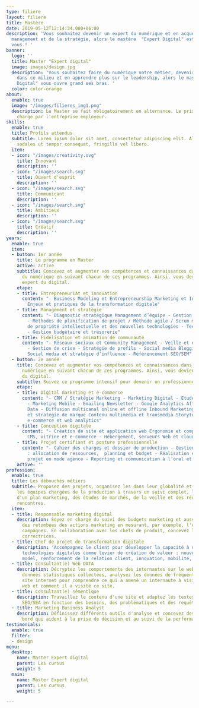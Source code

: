 ```yaml
---
type: filiere
layout: filiere
title: Mastère
date: 2019-05-12T12:14:34.000+06:00
description: 'Vous souhaitez devenir un expert du numérique et en acquérir les clés
  management et de la stratégie, alors le mastère  "Expert Digital" est fait pour
  vous ! '
banner:
  logo: ''
  title: Master "Expert digital"
  image: images/design.jpg
  description: 'Vous souhaitez faire du numérique votre métier, devenir un expert
    dans ce milieu et en apprendre plus sur le leadership, alors le master "Expert
    Digital" vous ouvre grand ses bras. '
  color: color-orange
about:
  enable: true
  image: "/images/filieres_img1.png"
  description: Le Master se fait obligatoirement en alternance. Le prix est prit en
    charge par l'entreprise employeur.
skills:
  enable: true
  title: Profils attendus
  subtitle: Lorem ipsum dolor sit amet, consectetur adipiscing elit. Aliquam dui erat,
    sodales ut tempor consequat, fringilla vel libero.
  item:
  - icon: "/images/creativity.svg"
    title: Innovant
    description: ''
  - icon: "/images/search.svg"
    title: Ouvert d'esprit
    description: ''
  - icon: "/images/search.svg"
    title: Communicant
    description: ''
  - icon: "/images/search.svg"
    title: Ambitieux
    description: ''
  - icon: "/images/search.svg"
    title: Créatif
    description: ''
years:
  enable: true
  item:
  - button: 1er année
    title: Le programme en Master
    active: active
    subtitle: Concevez et augmenter vos compétences et connaissances dans le monde
      du numérique en suivant chacun de ces programmes. Ainsi, vous deviendrez un
      expert du digital.
    etape:
    - title: Entrepreneuriat et innovation
      content: "- Business Modeling et Entrepreneurship Marketing et Innovation -
        Enjeux et pratiques de la transformation digitale"
    - title: Management et stratégie
      content: "- Diagnostic stratégique Management d’équipe - Gestion de projet digital
        - Méthodes de planification de projet / Méthode agile / Scrum master - Droit
        de propriété intellectuelle et des nouvelles technologies - Techniques rédactionnelles
        - Gestion budgétaire et trésorerie"
    - title: Fidélisation et animation de communauté
      content: "- Réseaux sociaux et Community Management - Veille et e-reputation
        - Gestion de crise - Stratégie de profils - Social media Blogging - Stratégie
        Social media et stratégie d’influence - Référencement SEO/SEM"
  - button: 2e année
    title: Concevez et augmenter vos compétences et connaissances dans le monde du
      numérique en suivant chacun de ces programmes. Ainsi, vous deviendrez un expert
      du digital.
    subtitle: Suivez ce programme intensif pour devenir un professionnel du marketing.
    etape:
    - title: Digital marketing et e-commerce
      content: "- CRM / Stratégie Marketing - Marketing Digital - Etude de marché
        - Marketing Mobile - Emailing Newsletter - Google Analytics Affiliation -
        Data - Diffusion multicanal online et offline Inbound Marketing - Brand content
        et stratégie de marque Contenu multimédia et transmédia Storytelling - Performance
        e-commerce et web analytics"
    - title: Conception digitale
      content: "- Création de site et application web Ergonomie et comportements utilisateurs
        CMS, vitrine et e-commerce - Hébergement, serveurs Web et cloud Computing"
    - title: Projet certifiant et posture professionnelle
      content: "- Cahier des charges et dossier de production - Gestion de projet
        : allocation de ressources,  planning et budget - Réalisation et gestion d’un
        projet en mode agence - Reporting et communication à l’oral et à l’écrit"
    active: ''
profession:
  enable: true
  title: Les débouchés métiers
  subtitle: Proposez des projets, organisez les dans leur globalité et accompagnez
    les équipes chargées de la production à travers un suivi complet, la création
    d'un plan marketing, des études de marchés, de la veille et des réunions et des
    rencontres.
  item:
  - title: Responsable marketing digital
    description: Soyez en charge du suivi des budgets marketing et aussi du suivi
      des retombées des actions marketing en mesurant, par exemple, l'efficacité des
      campagnes. En collaboration avec les chefs de produit, concevez les actions
      correctrices.
  - title: Chef de projet de transformation digitale
    description: 'Accompagnez le client pour développer la capacité à utiliser les
      technologies digitales comme levier de création de valeur : nouveaux business
      model, renforcement de la relation client, innovation, mobilité, agilité...'
  - title: Consultant(e) Web DATA
    description: Décryptez les comportements des internautes sur le web. Grâce aux
      données statistiques collectées, analysez les données de fréquentation d'un
      site internet pour comprendre ce qui a amené un internaute à visiter un site
      web et comment il a visité ce site.
  - title: Consultant(e) sémentique
    description: Travaillez le contenu d'une site et adaptez les textes et le référencement
      SEO/SEA en fonction des besoins, des problématiques et des requêtes de la cible.
  - title: Marketing Business Analyst
    description: Définissez différents outils d'analyse et concevez des tableaux de
      bord qui aident à la prise de décision et au suivi de la performance commerciale.
testimonials:
  enable: true
  filter:
  - design
menu:
  desktop:
    name: Master Expert digital
    parent: Les cursus
    weight: 5
  main:
    name: Master Expert digital
    parent: Les cursus
    weight: 5

---
```

